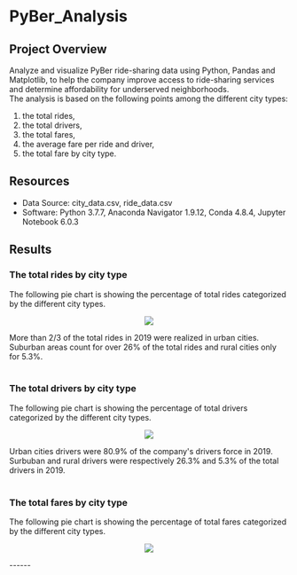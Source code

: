 # PyBer_Analysis

## Project Overview
Analyze and visualize PyBer ride-sharing data using Python, Pandas and Matplotlib, to help the company improve access to ride-sharing services and determine affordability for underserved neighborhoods.\
The analysis is based on the following points among the different city types:
1. the total rides,
2. the total drivers,
3. the total fares,
4. the average fare per ride and driver,
5. the total fare by city type.

## Resources
- Data Source: city_data.csv, ride_data.csv
- Software: Python 3.7.7, Anaconda Navigator 1.9.12, Conda 4.8.4, Jupyter Notebook 6.0.3

## Results

### The total rides by city type
The following pie chart is showing the percentage of total rides categorized by the different city types.

<p align="center">
  <img src="https://user-images.githubusercontent.com/68669675/91503794-04ffdb00-e891-11ea-9f18-f50df637ddd4.png">
</p>
More than 2/3 of the total rides in 2019 were realized in urban cities. Suburban areas count for over 26% of the total rides and rural cities only for 5.3%.<br/><br/>

### The total drivers by city type
The following pie chart is showing the percentage of total drivers categorized by the different city types.

<p align="center">
  <img src="https://user-images.githubusercontent.com/68669675/91503795-05987180-e891-11ea-91ea-4bc35338b4e1.png">
</p>
Urban cities drivers were 80.9% of the company's drivers force in 2019. Surbuban and rural drivers were respectively 26.3% and 5.3% of the total drivers in 2019.<br/><br/>

### The total fares by city type
The following pie chart is showing the percentage of total fares categorized by the different city types.

<p align="center">
  <img src="https://user-images.githubusercontent.com/68669675/91503793-04ffdb00-e891-11ea-9cf2-2efd30310cd2.png">
</p>
------


